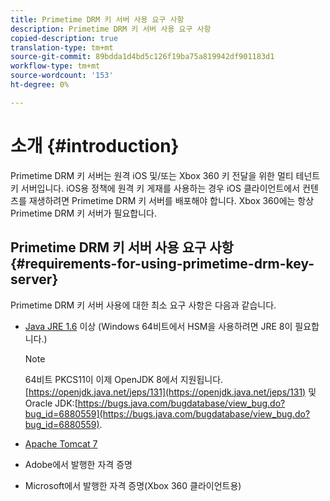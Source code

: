 ```yaml
---
title: Primetime DRM 키 서버 사용 요구 사항
description: Primetime DRM 키 서버 사용 요구 사항
copied-description: true
translation-type: tm+mt
source-git-commit: 89bdda1d4bd5c126f19ba75a819942df901183d1
workflow-type: tm+mt
source-wordcount: '153'
ht-degree: 0%

---
```



# 소개 {#introduction}

Primetime DRM 키 서버는 원격 iOS 및/또는 Xbox 360 키 전달을 위한 멀티 테넌트 키 서버입니다. iOS용 정책에 원격 키 게재를 사용하는 경우 iOS 클라이언트에서 컨텐츠를 재생하려면 Primetime DRM 키 서버를 배포해야 합니다. Xbox 360에는 항상 Primetime DRM 키 서버가 필요합니다.

## Primetime DRM 키 서버 사용 요구 사항 {#requirements-for-using-primetime-drm-key-server}

Primetime DRM 키 서버 사용에 대한 최소 요구 사항은 다음과 같습니다.

* [Java JRE 1.6](https://www.oracle.com/technetwork/java/javase/downloads/index.html)  이상 (Windows 64비트에서 HSM을 사용하려면 JRE 8이 필요합니다.)

   >[!NOTE]
   >
   >64비트 PKCS11이 이제 OpenJDK 8에서 지원됩니다.[https://openjdk.java.net/jeps/131](https://openjdk.java.net/jeps/131) 및 Oracle JDK:[https://bugs.java.com/bugdatabase/view_bug.do?bug_id=6880559](https://bugs.java.com/bugdatabase/view_bug.do?bug_id=6880559).

* [Apache Tomcat 7](https://tomcat.apache.org)
* Adobe에서 발행한 자격 증명
* Microsoft에서 발행한 자격 증명(Xbox 360 클라이언트용)